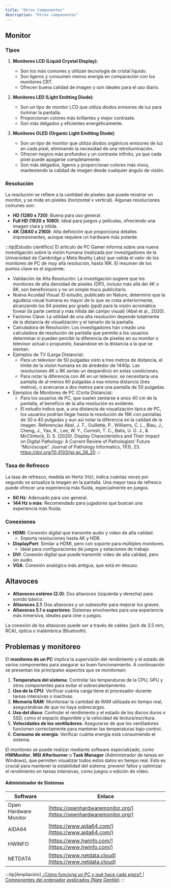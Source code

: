 ```yaml
---
title: "Otros Componentes"
description: "Otros componentes"
---
```


## Monitor
### Tipos

1. **Monitores LCD (Liquid Crystal Display)**:
   - Son los más comunes y utilizan tecnología de cristal líquido.
   - Son ligeros y consumen menos energía en comparación con los monitores CRT.
   - Ofrecen buena calidad de imagen y son ideales para el uso diario.

2. **Monitores LED (Light Emitting Diode)**:
   - Son un tipo de monitor LCD que utiliza diodos emisores de luz para iluminar la pantalla.
   - Proporcionan colores más brillantes y mejor contraste.
   - Son más delgados y eficientes energéticamente.

3. **Monitores OLED (Organic Light Emitting Diode)**:
   - Son un tipo de monitor que utiliza diodos orgánicos emisores de luz en cada píxel, eliminando la necesidad de una retroiluminación.
   - Ofrecen negros más profundos y un contraste infinito, ya que cada píxel puede apagarse completamente.
   - Son más delgados, ligeros y proporcionan colores más vivos, manteniendo la calidad de imagen desde cualquier ángulo de visión.

### Resolución

La resolución se refiere a la cantidad de píxeles que puede mostrar un monitor, y se mide en píxeles (horizontal x vertical). Algunas resoluciones comunes son:

- **HD (1280 x 720)**: Buena para uso general.
- **Full HD (1920 x 1080)**: Ideal para juegos y películas, ofreciendo una imagen clara y nítida.
- **4K (3840 x 2160)**: Alta definición que proporciona detalles impresionantes, aunque requiere un hardware más potente.

:::tip[Estudio científico]
El artículo de PC Gamer informa sobre una nueva investigación sobre la visión humana (realizada por investigadores de la Universidad de Cambridge y Meta Reality Labs) que valida el valor de los monitores de PC de muy alta resolución, hasta 16K.
El resumen de los puntos clave es el siguiente:
 * Validación de Alta Resolución: La investigación sugiere que los monitores de alta densidad de píxeles (DPI), incluso más allá del 4K o 8K, son beneficiosos y no un simple truco publicitario.
 * Nueva Acuidad Visual: El estudio, publicado en Nature, determinó que la agudeza visual humana es mayor de lo que se creía anteriormente, alcanzando los 94 píxeles por grado (ppd) para la visión acromática foveal (la parte central y más nítida del campo visual) (Abel et al., 2020).
 * Factores Clave: La utilidad de una alta resolución depende totalmente de la distancia de visualización y el tamaño de la pantalla.
 * Calculadora de Resolución: Los investigadores han creado una calculadora de resolución de pantalla que permite a los usuarios determinar si pueden percibir la diferencia de píxeles en su monitor o televisor actual o propuesto, basándose en la distancia a la que se sientan.
 * Ejemplos de TV (Larga Distancia):
   * Para un televisor de 50 pulgadas visto a tres metros de distancia, el límite de la visión humana es de alrededor de 1440p. Las resoluciones 4K u 8K serían un desperdicio en estas condiciones.
   * Para notar la diferencia con 4K en un televisor, se necesitaría una pantalla de al menos 60 pulgadas a esa misma distancia (tres metros), o acercarse a dos metros para una pantalla de 50 pulgadas.
 * Ejemplos de Monitores de PC (Corta Distancia):
   * Para los usuarios de PC, que suelen sentarse a unos 40 cm de la pantalla, el beneficio de la alta resolución es evidente.
   * El estudio indica que, a una distancia de visualización típica de PC, los usuarios podrían llegar hasta la resolución de 16K con pantallas de 30 a 40 pulgadas y aun así notar la diferencia en la calidad de la imagen.
Referencias
Abel, J. T., Ouillette, P., Williams, C. L., Blau, J., Cheng, J., Yao, K., Lee, W. Y., Cornish, T. C., Balis, U. G. J., & McClintock, D. S. (2020). Display Characteristics and Their Impact on Digital Pathology: A Current Review of Pathologists’ Future “Microscope”. Journal of Pathology Informatics, 11(1), 23. https://doi.org/10.4103/jpi.jpi_38_20
:::

### Tasa de Refresco

La tasa de refresco, medida en Hertz (Hz), indica cuántas veces por segundo se actualiza la imagen en la pantalla. Una mayor tasa de refresco puede ofrecer una experiencia más fluida, especialmente en juegos.

- **60 Hz**: Adecuado para uso general.
- **144 Hz o más**: Recomendado para jugadores que buscan una experiencia más fluida.

### Conexiones

- **HDMI**: Conexión digital que transmite audio y video de alta calidad.
  - Soporta resoluciones hasta 4K y HDR.
- **DisplayPort**: Similar a HDMI, pero con soporte para múltiples monitores.
  - Ideal para configuraciones de juegos y estaciones de trabajo.
- **DVI**: Conexión digital que puede transmitir video de alta calidad, pero sin audio.
- **VGA**: Conexión analógica más antigua, que está en desuso.

## Altavoces

- **Altavoces estéreo (2.0)**: Dos altavoces (izquierda y derecha) para sonido básico.
- **Altavoces 2.1**: Dos altavoces y un subwoofer para mejorar los graves.
- **Altavoces 5.1 o superiores**: Sistemas envolventes para una experiencia más inmersiva, ideales para cine o juegos.

La conexión de los altavoces puede ser a través de cables (jack de 3.5 mm, RCA), óptica o inalámbrica (Bluetooth).

## Problemas y monitoreo

El **monitoreo de un PC** implica la supervisión del rendimiento y el estado de varios componentes para asegurar su buen funcionamiento. A continuación se presentan los principales aspectos que se monitorean:

1. **Temperatura del sistema**: Controlar las temperaturas de la CPU, GPU y otros componentes para evitar el sobrecalentamiento.
2. **Uso de la CPU**: Verificar cuánta carga tiene el procesador durante tareas intensivas o inactivas.
3. **Memoria RAM**: Monitorear la cantidad de RAM utilizada en tiempo real, asegurándose de que no haya sobrecargas.
4. **Uso del disco**: Controlar el rendimiento y el estado de los discos duros o SSD, como el espacio disponible y la velocidad de lectura/escritura.
5. **Velocidades de los ventiladores**: Asegurarse de que los ventiladores funcionen correctamente para mantener las temperaturas bajo control.
6. **Consumo de energía**: Verificar cuánta energía está consumiendo el sistema.

El monitoreo se puede realizar mediante software especializado, como **HWMonitor**, **MSI Afterburner** o **Task Manager** (Administrador de tareas en Windows), que permiten visualizar todos estos datos en tiempo real. Esto es crucial para mantener la estabilidad del sistema, prevenir fallos y optimizar el rendimiento en tareas intensivas, como juegos o edición de vídeo.

#### Administrador de Sistemas

| Software                 | Enlace                                        |
|--------------------------|-----------------------------------------------|
| Open Hardware Monitor     | [https://openhardwaremonitor.org/](https://openhardwaremonitor.org/) |
| AIDA64                    | [https://www.aida64.com/](https://www.aida64.com/) |
| HWiNFO                    | [https://www.hwinfo.com/](https://www.hwinfo.com/) |
| NETDATA                   | [https://www.netdata.cloud](https://www.netdata.cloud) |

:::tip[Ampliación]
[¿Cómo funciona un PC y qué hace cada pieza? | Componentes del ordenador explicados (Nate Gentile)](https://www.youtube.com/watch?v=0zkX6nlpiSk)
:::

